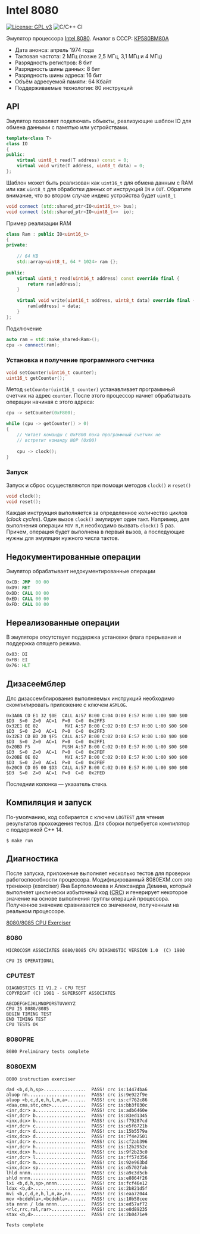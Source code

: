 # Intel 8080
[![License: GPL v3](https://img.shields.io/badge/License-GPLv3-blue.svg)](https://www.gnu.org/licenses/gpl-3.0)
![C/C++ CI](https://github.com/temaweb/8080/workflows/C/C++%20CI/badge.svg)

Эмулятор процессора [Intel 8080](https://en.wikipedia.org/wiki/Intel_8080). Аналог в СССР: [КР580ВМ80А](https://en.wikipedia.org/wiki/KR580VM80A)

* Дата анонса: апрель 1974 года
* Тактовая частота: 2 МГц (позже 2,5 МГц, 3,1 МГц и 4 МГц)
* Разрядность регистров: 8 бит
* Разрядность шины данных: 8 бит
* Разрядность шины адреса: 16 бит
* Объём адресуемой памяти: 64 Кбайт
* Поддерживаемые технологии: 80 инструкций

## API

Эмулятор позволяет подключать объекты, реализующие шаблон IO<T> для обмена данными с памятью или устройствами. 
    
```cpp
template<class T>
class IO
{
public:
    virtual uint8_t read(T address) const = 0;
    virtual void write(T address, uint8_t data) = 0;
};
```

Шаблон может быть реализован как `uint16_t` для обмена данным с RAM или как `uint8_t` для обработки данных от инструкций `IN` и `OUT`. Обратите внимание, что во втором случае индекс устройства будет `uint8_t`

```cpp
void connect (std::shared_ptr<IO<uint16_t>> bus);
void connect (std::shared_ptr<IO<uint8_t>>  io);
```

Пример реализации RAM

```cpp
class Ram : public IO<uint16_t>
{
private:
    
    // 64 KB
    std::array<uint8_t, 64 * 1024> ram {};
    
public:
    virtual uint8_t read(uint16_t address) const override final {
        return ram[address];
    }
    
    virtual void write(uint16_t address, uint8_t data) override final {
        ram[address] = data;
    }
};
```

Подключение

```cpp
auto ram = std::make_shared<Ram>();
cpu -> connect(ram);
```

### Установка и получение программного счетчика

```cpp
void setCounter(uint16_t counter);
uint16_t getCounter();
```

Метод `setCounter(uint16_t counter)` устанавливает программный счетчик на адрес `counter`. После этого процессор начнет обрабатывать операции начиная с этого адреса:

```cpp
cpu -> setCounter(0xF800);

while (cpu -> getCounter() > 0)
{
    // Читает команды с 0xF800 пока программный счетчик не
    // встретит команду NOP (0x00)
    
    cpu -> clock();  
}
```

### Запуск

Запуск и сброс осуществляются при помощи методов `clock()` и `reset()` 

```cpp
void clock();
void reset();
```

Каждая инструкция выполняется за определенное количество циклов (_clock cycles_). Один вызов `clock()` эмулирует один такт. Например, для выполнения операции `MOV R,R` необходимо вызвать `clock()` 5 раз. Причем, операция будет выполнена в первый вызов, а последующие нужны для эмуляции нужного числа тактов.

## Недокументированные операции

Эмулятор обрабатывает недокументированные операции

```asm
0xCB: JMP  00 00
0xD9: RET
0xDD: CALL 00 00
0xED: CALL 00 00
0xFD: CALL 00 00
```

## Нереализованные операции

В эмуляторе отсутствует поддержка установки флага прерывания и поддержка спящего режима.

```asm
0x03: DI   
0xFB: EI
0x76: HLT
```

## Дизасее́мблер

Длс дизассемблирования выполняемых инструкций необходимо скомпилировать приложение с ключем `ASMLOG`. 

```
0x3A0A CD E1 32 $0E  CALL A:57 B:00 C:04 D:00 E:57 H:00 L:00 $00 $00 $D3  S=0  Z=0  AC=1  P=0  C=0  0x2FF3
0x32E1 0E 02          MVI A:57 B:00 C:02 D:00 E:57 H:00 L:00 $00 $00 $D3  S=0  Z=0  AC=1  P=0  C=0  0x2FF3
0x32E3 CD BD 20 $F5  CALL A:57 B:00 C:02 D:00 E:57 H:00 L:00 $00 $00 $D3  S=0  Z=0  AC=1  P=0  C=0  0x2FF1
0x20BD F5            PUSH A:57 B:00 C:02 D:00 E:57 H:00 L:00 $00 $00 $D3  S=0  Z=0  AC=1  P=0  C=0  0x2FEF
0x20BE 0E 02          MVI A:57 B:00 C:02 D:00 E:57 H:00 L:00 $00 $00 $D3  S=0  Z=0  AC=1  P=0  C=0  0x2FEF
0x20C0 CD 05 00 $D3  CALL A:57 B:00 C:02 D:00 E:57 H:00 L:00 $00 $00 $D3  S=0  Z=0  AC=1  P=0  C=0  0x2FED
```

Последнии колонка — указатель стека.

## Компиляция и запуск

По-умолчанию, код собирается с ключем `LOGTEST` для чтения результатов прохождения тестов. Для сборки потребуется компилятор с поддержкой C++ 14.

```shell
$ make run
```

## Диагностика

После запуска, приложение выполняет несколько тестов для проверки работоспособности процессора. 
Модифицированный 8080EXM.com это тренажер (exerciser) Яна Бартоломеева и Александра Демина, который выполняет циклически избыточный код ([CRC](https://en.wikipedia.org/wiki/Cyclic_redundancy_check)) и генерирует некоторое значение на основе выполнения группы операций процессора. Полученное значение сравнивается со значением, полученным на реальном процессоре. 

[8080/8085 CPU Exerciser](https://altairclone.com/downloads/cpu_tests/8080_8085%20CPU%20Exerciser.pdf)
    
### 8080

    MICROCOSM ASSOCIATES 8080/8085 CPU DIAGNOSTIC VERSION 1.0  (C) 1980

    CPU IS OPERATIONAL
    
### CPUTEST

    DIAGNOSTICS II V1.2 - CPU TEST
    COPYRIGHT (C) 1981 - SUPERSOFT ASSOCIATES

    ABCDEFGHIJKLMNOPQRSTUVWXYZ
    CPU IS 8080/8085
    BEGIN TIMING TEST
    END TIMING TEST
    CPU TESTS OK
    
### 8080PRE

    8080 Preliminary tests complete
    
### 8080EXM

    8080 instruction exerciser

    dad <b,d,h,sp>................  PASS! crc is:14474ba6
    aluop nn......................  PASS! crc is:9e922f9e
    aluop <b,c,d,e,h,l,m,a>.......  PASS! crc is:cf762c86
    <daa,cma,stc,cmc>.............  PASS! crc is:bb3f030c
    <inr,dcr> a...................  PASS! crc is:adb6460e
    <inr,dcr> b...................  PASS! crc is:83ed1345
    <inx,dcx> b...................  PASS! crc is:f79287cd
    <inr,dcr> c...................  PASS! crc is:e5f6721b
    <inr,dcr> d...................  PASS! crc is:15b5579a
    <inx,dcx> d...................  PASS! crc is:7f4e2501
    <inr,dcr> e...................  PASS! crc is:cf2ab396
    <inr,dcr> h...................  PASS! crc is:12b2952c
    <inx,dcx> h...................  PASS! crc is:9f2b23c0
    <inr,dcr> l...................  PASS! crc is:ff57d356
    <inr,dcr> m...................  PASS! crc is:92e963bd
    <inx,dcx> sp..................  PASS! crc is:d5702fab
    lhld nnnn.....................  PASS! crc is:a9c3d5cb
    shld nnnn.....................  PASS! crc is:e8864f26
    lxi <b,d,h,sp>,nnnn...........  PASS! crc is:fcf46e12
    ldax <b,d>....................  PASS! crc is:2b821d5f
    mvi <b,c,d,e,h,l,m,a>,nn......  PASS! crc is:eaa72044
    mov <bcdehla>,<bcdehla>.......  PASS! crc is:10b58cee
    sta nnnn / lda nnnn...........  PASS! crc is:ed57af72
    <rlc,rrc,ral,rar>.............  PASS! crc is:e0d89235
    stax <b,d>....................  PASS! crc is:2b0471e9

    Tests complete
